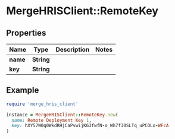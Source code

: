 # MergeHRISClient::RemoteKey

## Properties

| Name | Type | Description | Notes |
| ---- | ---- | ----------- | ----- |
| **name** | **String** |  |  |
| **key** | **String** |  |  |

## Example

```ruby
require 'merge_hris_client'

instance = MergeHRISClient::RemoteKey.new(
  name: Remote Deployment Key 1,
  key: hXY57W0g0WkdRHjCaPvwijK63fwfN-o_Wh7f30SLTq_uPCOLo-WFcA
)
```

